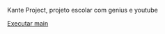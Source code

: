 Kante Project, projeto escolar com genius e youtube

<a href='https://geraldofelix.github.io/KanteProject-Tests/Pasta-html/main.html'> Executar main </a>
